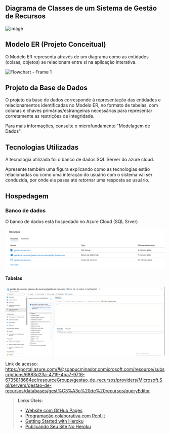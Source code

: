 
## Diagrama de Classes de um Sistema de Gestão de Recursos

![image](https://github.com/ICEI-PUC-Minas-PMV-ADS/pmv-ads-2024-1-e2-proj-int-t1-gestao-de-recursos/assets/65174193/54ce564c-8343-4914-80e0-6ae753adc96f)


## Modelo ER (Projeto Conceitual)

O Modelo ER representa através de um diagrama como as entidades (coisas, objetos) se relacionam entre si na aplicação interativa.

![Flowchart - Frame 1](https://github.com/ICEI-PUC-Minas-PMV-ADS/pmv-ads-2024-1-e2-proj-int-t1-gestao-de-recursos/assets/99574248/ff8b37df-df1d-4a5c-98f8-e8849f78b8fb)


## Projeto da Base de Dados

O projeto da base de dados corresponde à representação das entidades e relacionamentos identificadas no Modelo ER, no formato de tabelas, com colunas e chaves primárias/estrangeiras necessárias para representar corretamente as restrições de integridade.
 
Para mais informações, consulte o microfundamento "Modelagem de Dados".

## Tecnologias Utilizadas

A tecnologia utilizada foi o banco de dados SQL Server do azure cloud.

Apresente também uma figura explicando como as tecnologias estão relacionadas ou como uma interação do usuário com o sistema vai ser conduzida, por onde ela passa até retornar uma resposta ao usuário.

## Hospedagem

### Banco de dados

O banco de dados está hospedado no Azure Cloud (SQL Srver)

![](img/print-azure.png)

#### Tabelas
![](img/print-tabelas.png)

Link de acesso: https://portal.azure.com/#@sgapucminasbr.onmicrosoft.com/resource/subscriptions/6883d23a-4719-4ba7-97f6-6735818664ec/resourceGroups/gestao_de_recursos/providers/Microsoft.Sql/servers/gestao-de-recursos/databases/gest%C3%A3o%20de%20recursos/queryEditor

> **Links Úteis**:
>
> - [Website com GitHub Pages](https://pages.github.com/)
> - [Programação colaborativa com Repl.it](https://repl.it/)
> - [Getting Started with Heroku](https://devcenter.heroku.com/start)
> - [Publicando Seu Site No Heroku](http://pythonclub.com.br/publicando-seu-hello-world-no-heroku.html)
